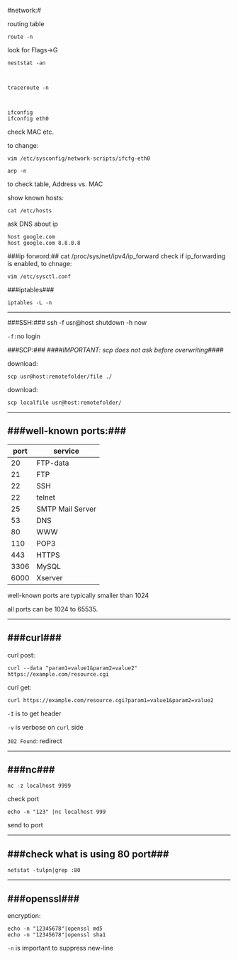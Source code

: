 #network:#

routing table

    route -n
look for Flags->G

    neststat -an

 

    traceroute -n

 
    
    ifconfig
    ifconfig eth0

check MAC etc.

to change:

    vim /etc/sysconfig/network-scripts/ifcfg-eth0

    arp -n

to check table, Address vs. MAC

show known hosts:

    cat /etc/hosts

ask DNS about ip

    host google.com
    host google.com 8.8.8.8

###ip forword:##
    cat /proc/sys/net/ipv4/ip_forward 
check if ip_forwarding is enabled, to chnage:

    vim /etc/sysctl.conf
    
###iptables###

    iptables -L -n
    
    
----
###SSH:###
    ssh -f usr@host shutdown -h now

`-f:`no login

###SCP:###
####*IMPORTANT: scp does not ask before overwriting*####

download:

    scp usr@host:remotefolder/file ./

download:

    scp localfile usr@host:remotefolder/ 

---
###well-known ports:###
---
|port|service|
|------------|------|
|20|FTP-data|
|21|FTP|
|22|SSH|
|22|telnet|
|25|SMTP Mail Server|
|53|DNS|
|80|WWW|
|110|POP3|
|443|HTTPS|
|3306|MySQL|
|6000|Xserver|

well-known ports are typically smaller than 1024

all ports can be 1024 to 65535.

---
###curl###
---

curl post:

    curl --data "param1=value1&param2=value2" https://example.com/resource.cgi

curl get:

    curl https://example.com/resource.cgi?param1=value1&param2=value2

`-I` is to get header

`-v` is verbose on `curl` side


`302 Found`: redirect


---
###nc###
---


    nc -z localhost 9999

check port

    echo -n "123" |nc localhost 999

send to port

---
###check what is using 80 port###
---

    netstat -tulpn|grep :80


---
###openssl###
---

encryption:

    echo -n "12345678"|openssl md5
    echo -n "12345678"|openssl sha1

`-n` is important to suppress new-line
